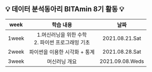 ## :bulb: 데이터 분석동아리 BITAmin 8기 활동 :bulb:
|week|학습 내용|날짜|
|:---:|:---:|:---:|
|1week|1.머신러닝을 위한 수학 <br/> 2. 파이썬 프로그래밍 기초 |2021.08.21.Sat|
|2week|파이썬을 이용한 시각화 + 통계|2021.08.28.Sat|
|3week|머신러닝 개요|2021.09.08.Weds|
